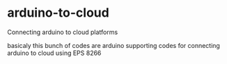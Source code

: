 # arduino-to-cloud
Connecting arduino to cloud platforms

basicaly this bunch of codes are arduino supporting codes for connecting arduino to cloud using EPS 8266


